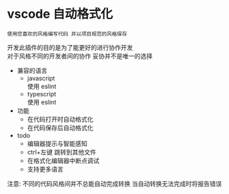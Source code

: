 # vscode 自动格式化

```text
使用您喜欢的风格编写代码 并以项目规范的风格保存
```

开发此插件的目的是为了能更好的进行协作开发  
对于风格不同的开发者间的协作 妥协并不是唯一的选择


-   兼容的语言
    -   javascript  
        使用 eslint
    -   typescript  
        使用 eslint
-   功能
    -   在代码打开时自动格式化
    -   在代码保存后自动格式化
-   todo
    -   编辑器提示与智能感知
    -   ctrl+左键 跳转到其他文件
    -   在格式化编辑器中断点调试
    -   支持更多语言

注意: 不同的代码风格间并不总能自动完成转换 当自动转换无法完成时将报告错误   
